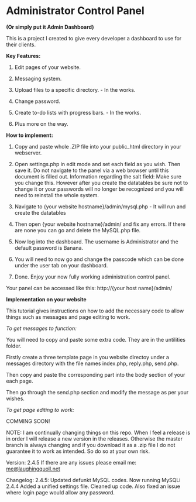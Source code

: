 <h1>Administrator Control Panel </h1> <b>(Or simply put it Admin Dashboard) </b>
<p>This is a project I created to give every developer a dashboard to use for their clients. <p>

<b>Key Features: </b>

1. Edit pages of your website.

2. Messaging system. 

3. Upload files to a specific directory. - In the works.

4. Change password.

5. Create to-do lists with progress bars. - In the works.

6. Plus more on the way.

<b>How to implement:</b>

1.	Copy and paste whole .ZIP file into your public_html directory in your webserver.

2.	Open settings.php in edit mode and set each field as you wish. Then save it. Do not navigate to the panel via a web browser until this document is filled out. 
Information regarding the salt field: 
Make sure you change this. However after you create the datatables be sure not to change it or your passwords will no longer be recognized and you will need to reinstall the whole system.

3.	Navigate to {your website hostname}/admin/mysql.php - It will run and create the datatables

4.	Then open {your website hostname}/admin/ and fix any errors. If there are none you can go and delete the MySQL.php file.

5.  Now log into the dashboard. The username is Administrator and the default password is Banana.

6.  You will need to now go and change the passcode which can be done under the user tab on your dashboard.

7.	Done. Enjoy your now fully working administration control panel.

Your panel can be accessed like this: http://{your host name}/admin/

<b>Implementation on your website</b>
<p>This tutorial gives instructions on how to add the necessary code to allow things such as messages and page editing to work.<p>

<i>To get messages to function:</i>

You will need to copy and paste some extra code. They are in the untilities folder.

Firstly create a three template page in you website directoy under a messages directory with the file names index.php, reply.php, send.php. 

Then copy and paste the corresponding part into the body section of your each page.

Then go through the send.php section and modify the message as per your wishes.

<i>To get page editing to work:</i>

COMMING SOON!

NOTE: I am continually changing things on this repo. When I feel a release is in order I will release a new version in the releases. Otherwise the master branch is always changing and if you download it as a .zip file I do not guarantee it to work as intended. So do so at your own risk.   

Version: 2.4.5
If there are any issues please email me: me@laughingquoll.net

Changelog:
2.4.5:
Updated defunkt MySQL codes. Now running MySQLi
2.4.4
Added a unified settings file. Cleaned up code.
Also fixed an issue where login page would allow any password.	

